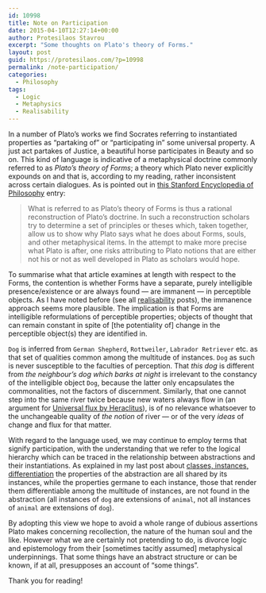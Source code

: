 ```yaml
---
id: 10998
title: Note on Participation
date: 2015-04-10T12:27:14+00:00
author: Protesilaos Stavrou
excerpt: "Some thoughts on Plato's theory of Forms."
layout: post
guid: https://protesilaos.com/?p=10998
permalink: /note-participation/
categories:
  - Philosophy
tags:
  - Logic
  - Metaphysics
  - Realisability
---
```

In a number of Plato&#8217;s works we find Socrates referring to instantiated properties as &#8220;partaking of&#8221; or &#8220;participating in&#8221; some universal property. A just act partakes of Justice, a beautiful horse participates in Beauty and so on. This kind of language is indicative of a metaphysical doctrine commonly referred to as _Plato&#8217;s theory of Forms_; a theory which Plato never explicitly expounds on and that is, according to my reading, rather inconsistent across certain dialogues. As is pointed out in <a title="Plato's Middle Period Metaphysics and Epistemology" href="http://plato.stanford.edu/entries/plato-metaphysics/#2" target="_blank">this Stanford Encyclopedia of Philosophy</a> entry:

> What is referred to as Plato&#8217;s theory of Forms is thus a rational reconstruction of Plato&#8217;s doctrine. In such a reconstruction scholars try to determine a set of principles or theses which, taken together, allow us to show why Plato says what he does about Forms, souls, and other metaphysical items. In the attempt to make more precise what Plato is after, one risks attributing to Plato notions that are either not his or not as well developed in Plato as scholars would hope.

To summarise what that article examines at length with respect to the Forms, the contention is whether Forms have a separate, purely intelligible presence/existence or are always found — are immanent — in perceptible objects. As I have noted before (see all [realisability](https://protesilaos.com/tag/realisability/ "All posts tagged with Realisability") posts), the immanence approach seems more plausible. The implication is that Forms are intelligible reformulations of perceptible properties; objects of thought that can remain constant in spite of [the potentiality of] change in the perceptible object(s) they are identified in.

`Dog` is inferred from `German Shepherd`, `Rottweiler`, `Labrador Retriever` etc. as that set of qualities common among the multitude of instances. `Dog` as such is never susceptible to the faculties of perception. That _this dog_ is different from _the neighbour&#8217;s dog which barks at night_ is irrelevant to the constancy of the intelligible object `Dog`, because the latter only encapsulates the commonalities, not the factors of discernment. Similarly, that one cannot step into the same river twice because new waters always flow in (an argument for <a title="Heraclitus entry at the Stanford Encyclopedia of Philosophy" href="http://plato.stanford.edu/entries/heraclitus/#Flu" target="_blank">Universal flux by Heraclitus</a>), is of no relevance whatsoever to the unchangeable quality of _the notion_ of river — or of the very _ideas_ of change and flux for that matter.

With regard to the language used, we may continue to employ terms that signify participation, with the understanding that we refer to the logical hierarchy which can be traced in the relationship between abstractions and their instantiations. As explained in my last post about [classes, instances, differentiation](https://protesilaos.com/classes-instances-differentiation/ "Classes, instances, differentiation") the properties of the abstraction are all shared by its instances, while the properties germane to each instance, those that render them differentiable among the multitude of instances, are not found in the abstraction (all instances of `dog` are extensions of `animal`, not all instances of `animal` are extensions of `dog`).

By adopting this view we hope to avoid a whole range of dubious assertions Plato makes concerning recollection, the nature of the human soul and the like. However what we are certainly not pretending to do, is divorce logic and epistemology from their [sometimes tacitly assumed] metaphysical underpinnings. That some things have an abstract structure or can be known, if at all, presupposes an account of &#8220;some things&#8221;.

Thank you for reading!
